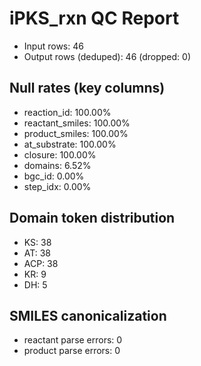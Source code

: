 # iPKS_rxn QC Report

- Input rows: 46
- Output rows (deduped): 46  (dropped: 0)

## Null rates (key columns)

- reaction_id: 100.00%
- reactant_smiles: 100.00%
- product_smiles: 100.00%
- at_substrate: 100.00%
- closure: 100.00%
- domains: 6.52%
- bgc_id: 0.00%
- step_idx: 0.00%

## Domain token distribution

- KS: 38
- AT: 38
- ACP: 38
- KR: 9
- DH: 5

## SMILES canonicalization
- reactant parse errors: 0
- product  parse errors: 0